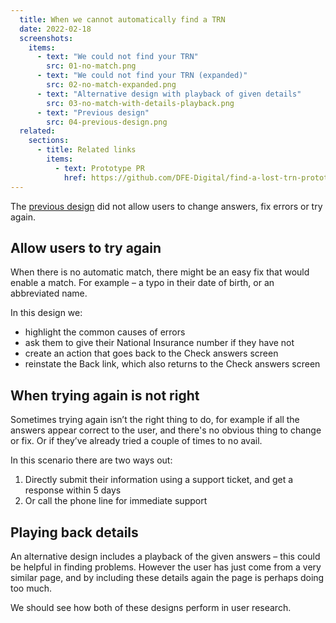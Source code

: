 ```yaml
---
  title: When we cannot automatically find a TRN
  date: 2022-02-18
  screenshots:
    items:
      - text: "We could not find your TRN"
        src: 01-no-match.png
      - text: "We could not find your TRN (expanded)"
        src: 02-no-match-expanded.png
      - text: "Alternative design with playback of given details"
        src: 03-no-match-with-details-playback.png
      - text: "Previous design"
        src: 04-previous-design.png
  related:
    sections:
      - title: Related links
        items:
          - text: Prototype PR
            href: https://github.com/DFE-Digital/find-a-lost-trn-prototype/pull/35
---
```


The [previous design](#previous-design) did not allow users to change answers, fix errors or try again.

## Allow users to try again

When there is no automatic match, there might be an easy fix that would enable a match. For example – a typo in their date of birth, or an abbreviated name.

In this design we:

- highlight the common causes of errors
- ask them to give their National Insurance number if they have not
- create an action that goes back to the Check answers screen
- reinstate the Back link, which also returns to the Check answers screen

## When trying again is not right

Sometimes trying again isn’t the right thing to do, for example if all the answers appear correct to the user, and there's no obvious thing to change or fix. Or if they’ve already tried a couple of times to no avail.

In this scenario there are two ways out:

1. Directly submit their information using a support ticket, and get a response within 5 days
2. Or call the phone line for immediate support

## Playing back details

An alternative design includes a playback of the given answers – this could be helpful in finding problems. However the user has just come from a very similar page, and by including these details again the page is perhaps doing too much.

We should see how both of these designs perform in user research.
